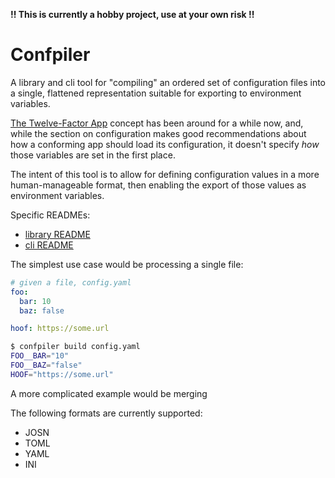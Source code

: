 **!! This is currently a hobby project, use at your own risk !!**

# Confpiler #

A library and cli tool for "compiling" an ordered set of configuration files
into a single, flattened representation suitable for exporting to environment
variables.

[The Twelve-Factor App](https://12factor.net) concept has been around for
a while now, and, while the section on configuration makes good recommendations
about how a conforming app should load its configuration, it doesn't specify
_how_ those variables are set in the first place.

The intent of this tool is to allow for defining configuration values in a more
human-manageable format, then enabling the export of those values as
environment variables.

Specific READMEs:

  * [library README](confpiler/README.md)
  * [cli README](confpiler_cli/README.md)

The simplest use case would be processing a single file:

```yaml
# given a file, config.yaml
foo:
  bar: 10
  baz: false

hoof: https://some.url
```

```sh
$ confpiler build config.yaml
FOO__BAR="10"
FOO__BAZ="false"
HOOF="https://some.url"
```

A more complicated example would be merging

The following formats are currently supported:

  * JOSN
  * TOML
  * YAML
  * INI
